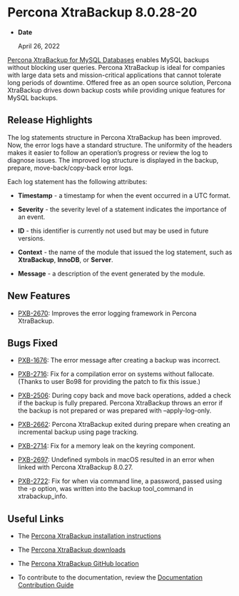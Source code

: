 # Percona XtraBackup 8.0.28-20


* **Date**

    April 26, 2022


[Percona XtraBackup for MySQL Databases](https://www.percona.com/software/mysql-database/percona-xtrabackup) enables MySQL backups without blocking user queries. Percona XtraBackup is ideal for companies with large data sets and mission-critical applications that cannot tolerate long periods of downtime. Offered free as an open source solution, Percona XtraBackup drives down backup costs while providing unique features for MySQL backups.

## Release Highlights

The log statements structure in Percona XtraBackup has been improved. Now, the error logs have a standard structure. The uniformity of the headers makes it easier to follow an operation’s progress or review the log to diagnose issues. The improved log structure is displayed in the backup, prepare, move-back/copy-back error logs.

Each log statement has the following attributes:


* **Timestamp** - a timestamp for when the event occurred in a UTC format.


* **Severity** - the severity level of a statement indicates the importance of an event.


* **ID** - this identifier is currently not used but may be used in future versions.


* **Context** - the name of the module that issued the log statement, such as **XtraBackup**, **InnoDB**, or **Server**.


* **Message** - a description of the event generated by the module.

## New Features


* [PXB-2670](https://jira.percona.com/browse/PXB-2670): Improves the error logging framework in Percona XtraBackup.

## Bugs Fixed


* [PXB-1676](https://jira.percona.com/browse/PXB-1676): The error message after creating a backup was incorrect.


* [PXB-2716](https://jira.percona.com/browse/PXB-2716): Fix for a compilation error on systems without fallocate. (Thanks to user Bo98 for providing the patch to fix this issue.)


* [PXB-2506](https://jira.percona.com/browse/PXB-2506): During copy back and move back operations, added a check if the backup is fully prepared. Percona XtraBackup throws an error if the backup is not prepared or was prepared with –apply-log-only.


* [PXB-2662](https://jira.percona.com/browse/PXB-2662): Percona XtraBackup exited during prepare when creating an incremental backup using page tracking.


* [PXB-2714](https://jira.percona.com/browse/PXB-2714): Fix for a memory leak on the keyring component.


* [PXB-2697](https://jira.percona.com/browse/PXB-2697): Undefined symbols in macOS resulted in an error when linked with Percona XtraBackup 8.0.27.


* [PXB-2722](https://jira.percona.com/browse/PXB-2722): Fix for when via command line, a password, passed using the -p option, was written into the backup tool_command in xtrabackup_info.

## Useful Links


* The [Percona XtraBackup installation instructions](https://www.percona.com/doc/percona-xtrabackup/8.0/installation.html)


* The [Percona XtraBackup downloads](https://www.percona.com/downloads/Percona-XtraBackup-LATEST/)


* The [Percona XtraBackup GitHub location](https://github.com/percona/percona-xtrabackup)


* To contribute to the documentation, review the [Documentation Contribution Guide](https://github.com/percona/percona-xtrabackup/blob/8.0/storage/innobase/xtrabackup/doc/source/contributing.md)
